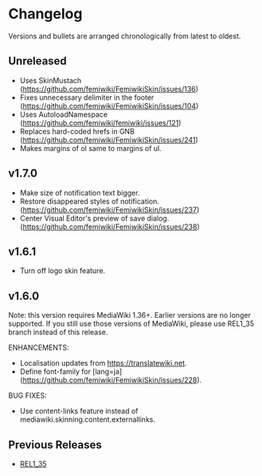 # Changelog

Versions and bullets are arranged chronologically from latest to oldest.

## Unreleased

- Uses SkinMustach (https://github.com/femiwiki/FemiwikiSkin/issues/136)
- Fixes unnecessary delimiter in the footer (https://github.com/femiwiki/FemiwikiSkin/issues/104)
- Uses AutoloadNamespace (https://github.com/femiwiki/femiwiki/issues/121)
- Replaces hard-coded hrefs in GNB (https://github.com/femiwiki/FemiwikiSkin/issues/241)
- Makes margins of ol same to margins of ul.

## v1.7.0

- Make size of notification text bigger.
- Restore disappeared styles of notification. (https://github.com/femiwiki/FemiwikiSkin/issues/237)
- Center Visual Editor's preview of save dialog. (https://github.com/femiwiki/FemiwikiSkin/issues/238)

## v1.6.1

- Turn off logo skin feature.

## v1.6.0

Note: this version requires MediaWiki 1.36+. Earlier versions are no longer supported.
If you still use those versions of MediaWiki, please use REL1_35 branch instead of this release.

ENHANCEMENTS:

- Localisation updates from https://translatewiki.net.
- Define font-family for [lang=ja] (https://github.com/femiwiki/FemiwikiSkin/issues/228).

BUG FIXES:

- Use content-links feature instead of mediawiki.skinning.content.externallinks.

## Previous Releases

- [REL1_35](https://github.com/femiwiki/FemiwikiSkin/blob/REL1_35/CHANGELOG.md)
